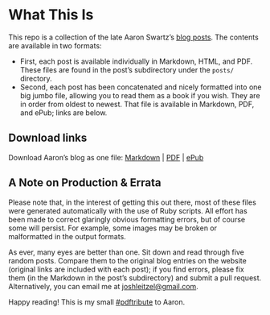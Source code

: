 # What This Is
This repo is a collection of the late Aaron Swartz’s [blog posts](http://aaronsw.com/weblog). The contents are available in two formats:

- First, each post is available individually in Markdown, HTML, and PDF. These files are found in the post’s subdirectory under the `posts/` directory.
- Second, each post has been concatenated and nicely formatted into one big jumbo file, allowing you to read them as a book if you wish. They are in order from oldest to newest. That file is available in Markdown, PDF, and ePub; links are below.

## Download links
Download Aaron’s blog as one file: [Markdown](http://github.com/joshleitzel/rawthought/rawthought.md) | [PDF](http://github.com/joshleitzel/rawthought/rawthought.pdf) | [ePub](http://github.com/joshleitzel/rawthought/rawthought.epub)

## A Note on Production & Errata
Please note that, in the interest of getting this out there, most of these files were generated automatically with the use of Ruby scripts. All effort has been made to correct glaringly obvious formatting errors, but of course some will persist. For example, some images may be broken or malformatted in the output formats.

As ever, many eyes are better than one. Sit down and read through five random posts. Compare them to the original blog entries on the website (original links are included with each post); if you find errors, please fix them (in the Markdown in the post’s subdirectory) and submit a pull request. Alternatively, you can email me at joshleitzel@gmail.com.

Happy reading! This is my small [#pdftribute](http://pdftribute.net/) to Aaron.
